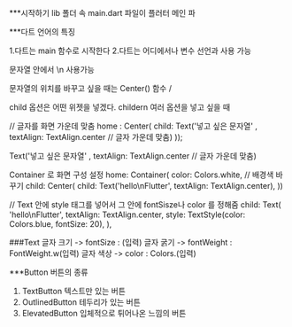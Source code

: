 ***시작하기
lib 폴더 속 main.dart 파일이 플러터 메인 파



***다트 언어의 특징

1.다트는 main 함수로 시작한다
2.다트는 어디에서나 변수 선언과 사용 가능


문자열 안에서 \n 사용가능


문자열의 위치를 바꾸고 싶을 때는 Center() 함수 / 

child 옵션은 어떤 위젯을 넣겠다.
childern 여러 옵션을 넣고 싶을 때 

// 글자를 화면 가운데 맞춤
home : Center(
  child: Text('넣고 싶은 문자열' , textAlign: TextAlign.center // 글자 가운데 맞춤)
));

Text('넣고 싶은 문자열' , textAlign: TextAlign.center // 글자 가운데 맞춤)


Container 로 화면 구성 설정 
home: Container(
  color: Colors.white, // 배경색 바꾸기 
  child: Center(
    child: Text('hello\nFlutter', textAlign: TextAlign.center),
  ))


// Text 안에 style 태그를 넣어서 그 안에 fontSisze나 color 를 정해줌 
child: Text(
    'hello\nFlutter',
    textAlign: TextAlign.center,
    style: TextStyle(color:  Colors.blue, fontSize: 20),
),

###Text
글자 크기 -> fontSize : (입력)
글자 굵기 -> fontWeight : FontWeight.w(입력)
글자 색상 -> color : Colors.(입력)

***Button 
버튼의 종류 
1) TextButton 텍스트만 있는 버튼
2) OutlinedButton 테두리가 있는 버튼
3) ElevatedButton 입체적으로 튀어나온 느낌의 버튼
   
